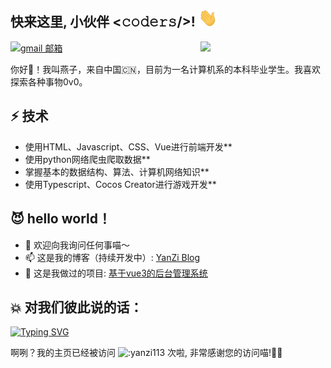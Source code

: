 <h2> 快来这里, 小伙伴 <𝚌𝚘𝚍𝚎𝚛𝚜/>! <img src="https://raw.githubusercontent.com/ABSphreak/ABSphreak/master/gifs/Hi.gif" width="30px"></h2>

<img align='right' src='https://user-images.githubusercontent.com/5713670/87202985-820dcb80-c2b6-11ea-9f56-7ec461c497c3.gif' width='200"'>

[![gmail 邮箱](https://img.shields.io/badge/Gmail-D14836?logo=gmail&logoColor=white)](mailto:yanzi7310v0@gmail.com)

你好👏！我叫燕子，来自中国🇨🇳，目前为一名计算机系的本科毕业学生。我喜欢探索各种事物0v0。

## ⚡ 技术

- 使用HTML、Javascript、CSS、Vue进行前端开发**
- 使用python网络爬虫爬取数据**
- 掌握基本的数据结构、算法、计算机网络知识**
- 使用Typescript、Cocos Creator进行游戏开发**

##  😈 hello world！

- 💬 欢迎向我询问任何事喵～
- 📫 这是我的博客（持续开发中）: [YanZi Blog](https://yanzi731.life/)
- 🎯 这是我做过的项目: [基于vue3的后台管理系统](https://github.com/yanzi113/Vue_3.2/tree/master)

## 💥 对我们彼此说的话：

<a href="https://git.io/typing-svg"><img src="https://readme-typing-svg.herokuapp.com?font=Fira+Code&pause=1000&color=69EFF7&center=true&vCenter=true&random=false&width=435&lines=%E5%A4%B1%E8%B4%A5%E6%80%BB%E6%98%AF%E8%B4%AF%E7%A9%BF%E4%BA%BA%E7%94%9F%E5%A7%8B%E7%BB%88%EF%BC%8C%E6%89%80%E4%BB%A5%E8%AF%B7%E4%B8%8D%E8%A6%81%E6%B3%84%E6%B0%94%F0%9F%92%9E" alt="Typing SVG" /></a>

     
啊咧？我的主页已经被访问 ![:yanzi113](https://count.getloli.com/get/@:yanzi113?theme=rule34) 次啦, 非常感谢您的访问喵!🎉🎉


